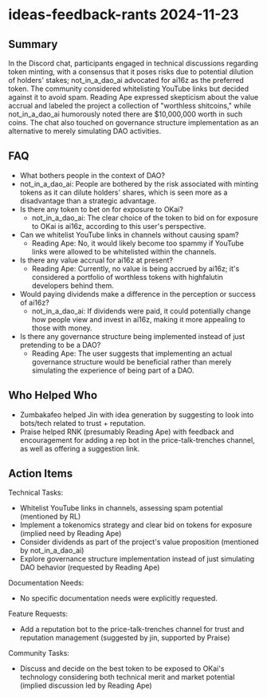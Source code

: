 # ideas-feedback-rants 2024-11-23

## Summary
 In the Discord chat, participants engaged in technical discussions regarding token minting, with a consensus that it poses risks due to potential dilution of holders' stakes; not_in_a_dao_ai advocated for ai16z as the preferred token. The community considered whitelisting YouTube links but decided against it to avoid spam. Reading Ape expressed skepticism about the value accrual and labeled the project a collection of "worthless shitcoins," while not_in_a_dao_ai humorously noted there are $10,000,000 worth in such coins. The chat also touched on governance structure implementation as an alternative to merely simulating DAO activities.

## FAQ
 - What bothers people in the context of DAO?
  - not_in_a_dao_ai: People are bothered by the risk associated with minting tokens as it can dilute holders' shares, which is seen more as a disadvantage than a strategic advantage.
- Is there any token to bet on for exposure to OKai?
  - not_in_a_dao_ai: The clear choice of the token to bid on for exposure to OKai is ai16z, according to this user's perspective.
- Can we whitelist YouTube links in channels without causing spam?
  - Reading Ape: No, it would likely become too spammy if YouTube links were allowed to be whitelisted within the channels.
- Is there any value accrual for ai16z at present?
  - Reading Ape: Currently, no value is being accrued by ai16z; it's considered a portfolio of worthless tokens with highfalutin developers behind them.
- Would paying dividends make a difference in the perception or success of ai16z?
  - not_in_a_dao_ai: If dividends were paid, it could potentially change how people view and invest in ai16z, making it more appealing to those with money.
- Is there any governance structure being implemented instead of just pretending to be a DAO?
  - Reading Ape: The user suggests that implementing an actual governance structure would be beneficial rather than merely simulating the experience of being part of a DAO.

## Who Helped Who
 - Zumbakafeo helped Jin with idea generation by suggesting to look into bots/tech related to trust + reputation.
- Praise helped RNK (presumably Reading Ape) with feedback and encouragement for adding a rep bot in the price-talk-trenches channel, as well as offering a suggestion link.

## Action Items
 Technical Tasks:
  - Whitelist YouTube links in channels, assessing spam potential (mentioned by RL)
  - Implement a tokenomics strategy and clear bid on tokens for exposure (implied need by Reading Ape)
  - Consider dividends as part of the project's value proposition (mentioned by not_in_a_dao_ai)
  - Explore governance structure implementation instead of just simulating DAO behavior (requested by Reading Ape)

Documentation Needs:
  - No specific documentation needs were explicitly requested.

Feature Requests:
  - Add a reputation bot to the price-talk-trenches channel for trust and reputation management (suggested by jin, supported by Praise)

Community Tasks:
  - Discuss and decide on the best token to be exposed to OKai's technology considering both technical merit and market potential (implied discussion led by Reading Ape)

